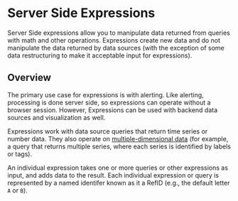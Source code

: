 # Server Side Expressions

Server Side expressions allow you to manipulate data returned from queries with math and other operations. Expressions create new data and do not manipulate the data returned by data sources (with the exception of some data restructuring to make it acceptable input for expressions).

## Overview

The primary use case for expressions is with alerting. Like alerting, processing is done server side, so expressions can operate without a browser session. However, Expressions can be used with backend data sources and visualization as well.

Expressions work with data source queries that return time series or number data. They also operate on [multiple-dimensional data](https://grafana.com/docs/grafana/latest/getting-started/timeseries-dimensions/) (for example, a query that returns multiple series, where each series is identified by labels or tags).

An individual expression takes one or more queries or other expressions as input, and adds data to the result. Each individual expression or query is represented by a named identifer known as it a RefID (e.g., the default letter `A` or `B`).